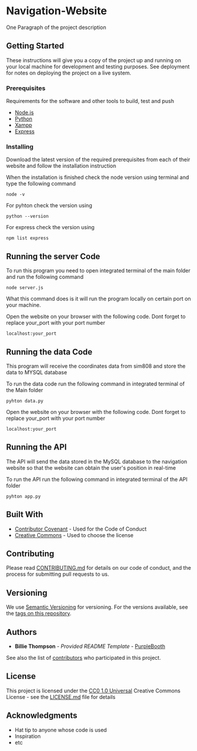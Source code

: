 # Navigation-Website

One Paragraph of the project description


## Getting Started

These instructions will give you a copy of the project up and running on
your local machine for development and testing purposes. See deployment
for notes on deploying the project on a live system.

### Prerequisites

Requirements for the software and other tools to build, test and push 
- [Node.js](https://nodejs.org/en)
- [Python](https://www.python.org/downloads/)
- [Xampp](https://www.apachefriends.org/download.html)
- [Express](http://expressjs.com/en/starter/installing.html)

### Installing
Download the latest version of the required prerequisites from each of their website and follow the installation instruction

When the installation is finished check the node version using terminal and type the following command

    node -v

For pyhton check the version using

    python --version

For express check the version using

    npm list express

## Running the server Code

To run this program you need to open integrated terminal of the main folder and run the following command

    node server.js
What this command does is it will run the program locally on certain port on your machine.

Open the website on your browser with the following code. Dont forget to replace your_port with your port number

    localhost:your_port

## Running the data Code

This program will receive the coordinates data from sim808 and store the data to MYSQL database

To run the data code run the following command in integrated terminal of the Main folder

    pyhton data.py
    
Open the website on your browser with the following code. Dont forget to replace your_port with your port number

    localhost:your_port

## Running the API

The API will send the data stored in the MySQL database to the navigation website so that the website can obtain the user's position in real-time

To run the API run the following command in integrated terminal of the API folder

    pyhton app.py

## Built With

  - [Contributor Covenant](https://www.contributor-covenant.org/) - Used
    for the Code of Conduct
  - [Creative Commons](https://creativecommons.org/) - Used to choose
    the license

## Contributing

Please read [CONTRIBUTING.md](CONTRIBUTING.md) for details on our code
of conduct, and the process for submitting pull requests to us.

## Versioning

We use [Semantic Versioning](http://semver.org/) for versioning. For the versions
available, see the [tags on this
repository](https://github.com/PurpleBooth/a-good-readme-template/tags).

## Authors

  - **Billie Thompson** - *Provided README Template* -
    [PurpleBooth](https://github.com/PurpleBooth)

See also the list of
[contributors](https://github.com/PurpleBooth/a-good-readme-template/contributors)
who participated in this project.

## License

This project is licensed under the [CC0 1.0 Universal](LICENSE.md)
Creative Commons License - see the [LICENSE.md](LICENSE.md) file for
details

## Acknowledgments

  - Hat tip to anyone whose code is used
  - Inspiration
  - etc
